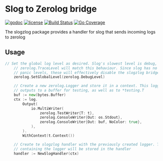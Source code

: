 # Slog to Zerolog bridge

[![godoc](http://img.shields.io/badge/godoc-reference-blue.svg?style=flat)](https://godoc.org/github.com/adreasnow/slogzlog) [![license](http://img.shields.io/badge/license-MIT-red.svg?style=flat)](https://raw.githubusercontent.com/adreasnow/slogzlog/main/LICENSE) [![Build Status](https://github.com/adreasnow/slogzlog/actions/workflows/test-tag.yaml/badge.svg?branch=main)](https://github.com/adreasnow/slogzlog/actions/workflows/test-tag.yaml) [![Go Coverage](https://github.com/adreasnow/slogzlog/wiki/coverage.svg)](https://raw.githack.com/wiki/adreasnow/slogzlog/coverage.html)

The slogzlog package provides a handler for slog that sends incoming logs to zerolog

## Usage

```go
// Set the global log level as desired. Slog's slowest level is debug, so
	// zerolog.TraceLevel will match this behaviour. Since slog has no fatal or
	// panic levels, these will effectively disable the slogzlog bridge
	zerolog.SetGlobalLevel(zerolog.DebugLevel)

	// Create a new zerolog.Logger and store it in a context. This logger also
	// outputs to a buffer for testing, as well as to *testing.T
	buf := new(bytes.Buffer)
	ctx := log.
		Output(
			io.MultiWriter(
				zerolog.TestWriter{T: t},
				zerolog.ConsoleWriter{Out: os.Stdout},
				zerolog.ConsoleWriter{Out: buf, NoColor: true},
			),
		).
		WithContext(t.Context())

	// Create te slogzlog handler with the previously created logger. The context
	// containing the logger will be stored in the handler
	handler := NewSlogHandler(ctx)
```
